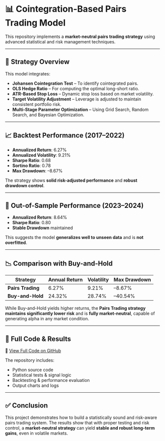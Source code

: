 # 📊 Cointegration-Based Pairs Trading Model

This repository implements a **market-neutral pairs trading strategy** using advanced statistical and risk management techniques.

---

## 🧠 Strategy Overview

This model integrates:

- **Johansen Cointegration Test** – To identify cointegrated pairs.
- **OLS Hedge Ratio** – For computing the optimal long-short ratio.
- **ATR-Based Stop Loss** – Dynamic stop loss based on market volatility.
- **Target Volatility Adjustment** – Leverage is adjusted to maintain consistent portfolio risk.
- **Multi-Stage Parameter Optimization** – Using Grid Search, Random Search, and Bayesian Optimization.

---

## 📈 Backtest Performance (2017–2022)

- **Annualized Return**: 6.27%  
- **Annualized Volatility**: 9.21%  
- **Sharpe Ratio**: 0.68  
- **Sortino Ratio**: 0.78  
- **Max Drawdown**: –8.67%

The strategy shows **solid risk-adjusted performance** and **robust drawdown control**.

---

## 🧪 Out-of-Sample Performance (2023–2024)

- **Annualized Return**: 8.64%  
- **Sharpe Ratio**: 0.80  
- **Stable Drawdown** maintained

This suggests the model **generalizes well to unseen data** and is **not overfitted**.

---

## 📉 Comparison with Buy-and-Hold

| Strategy             | Annual Return | Volatility | Max Drawdown |
|----------------------|----------------|------------|----------------|
| **Pairs Trading**    | 6.27%          | 9.21%      | –8.67%         |
| **Buy-and-Hold**     | 24.32%         | 28.74%     | –40.54%        |

While Buy-and-Hold yields higher returns, the **Pairs Trading strategy maintains significantly lower risk** and is **fully market-neutral**, capable of generating alpha in any market condition.

---

## 📂 Full Code & Results

🔗 [View Full Code on GitHub](https://github.com/siiiiiiiiiii/Cointegration-Based-Pairs-Trading-Model-)

The repository includes:

- Python source code
- Statistical tests & signal logic
- Backtesting & performance evaluation
- Output charts and logs

---

## ✅ Conclusion

This project demonstrates how to build a statistically sound and risk-aware pairs trading system. The results show that with proper testing and risk control, a **market-neutral strategy** can yield **stable and robust long-term gains**, even in volatile markets.
